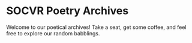 # SOCVR Poetry Archives

Welcome to our poetical archives! Take a seat, get some coffee, and feel free to explore our random babblings. 